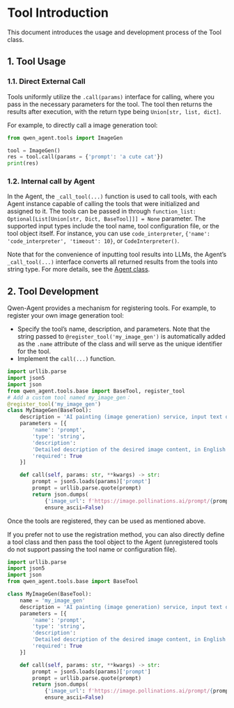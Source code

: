 <!---
Copyright 2023 The Qwen team, Alibaba Group. All rights reserved.

Licensed under the Apache License, Version 2.0 (the "License");
you may not use this file except in compliance with the License.
You may obtain a copy of the License at

   http://www.apache.org/licenses/LICENSE-2.0

Unless required by applicable law or agreed to in writing, software
distributed under the License is distributed on an "AS IS" BASIS,
WITHOUT WARRANTIES OR CONDITIONS OF ANY KIND, either express or implied.
See the License for the specific language governing permissions and
limitations under the License.
-->

# Tool Introduction

This document introduces the usage and development process of the Tool class.

## 1. Tool Usage

### 1.1. Direct External Call
Tools uniformly utilize the `.call(params)` interface for calling, where you pass in the necessary parameters for the tool.
The tool then returns the results after execution, with the return type being `Union[str, list, dict]`.

For example, to directly call a image generation tool:

```py
from qwen_agent.tools import ImageGen

tool = ImageGen()
res = tool.call(params = {'prompt': 'a cute cat'})
print(res)
```

### 1.2. Internal call by Agent

In the Agent, the `_call_tool(...)` function is used to call tools, with each Agent instance capable of calling the tools that were initialized and assigned to it.
The tools can be passed in through `function_list: Optional[List[Union[str, Dict, BaseTool]]] = None` parameter.
The supported input types include the tool name, tool configuration file, or the tool object itself.
For instance, you can use `code_interpreter`, `{'name': 'code_interpreter', 'timeout': 10}`, or `CodeInterpreter()`.

Note that for the convenience of inputting tool results into LLMs, the Agent’s `_call_tool(...)` interface converts all returned results from the tools into string type. For more details, see the [Agent class](../qwen_agent/agent.py).

## 2. Tool Development

Qwen-Agent provides a mechanism for registering tools. For example, to register your own image generation tool:
- Specify the tool’s name, description, and parameters. Note that the string passed to `@register_tool('my_image_gen')` is automatically added as the `.name` attribute of the class and will serve as the unique identifier for the tool.
- Implement the `call(...)` function.

```py
import urllib.parse
import json5
import json
from qwen_agent.tools.base import BaseTool, register_tool
# Add a custom tool named my_image_gen：
@register_tool('my_image_gen')
class MyImageGen(BaseTool):
    description = 'AI painting (image generation) service, input text description, and return the image URL drawn based on text information.'
    parameters = [{
        'name': 'prompt',
        'type': 'string',
        'description':
        'Detailed description of the desired image content, in English',
        'required': True
    }]

    def call(self, params: str, **kwargs) -> str:
        prompt = json5.loads(params)['prompt']
        prompt = urllib.parse.quote(prompt)
        return json.dumps(
            {'image_url': f'https://image.pollinations.ai/prompt/{prompt}'},
            ensure_ascii=False)
```

Once the tools are registered, they can be used as mentioned above.

If you prefer not to use the registration method, you can also directly define a tool class and then pass the tool object to the Agent (unregistered tools do not support passing the tool name or configuration file).

```py
import urllib.parse
import json5
import json
from qwen_agent.tools.base import BaseTool

class MyImageGen(BaseTool):
    name = 'my_image_gen'
    description = 'AI painting (image generation) service, input text description, and return the image URL drawn based on text information.'
    parameters = [{
        'name': 'prompt',
        'type': 'string',
        'description':
        'Detailed description of the desired image content, in English',
        'required': True
    }]

    def call(self, params: str, **kwargs) -> str:
        prompt = json5.loads(params)['prompt']
        prompt = urllib.parse.quote(prompt)
        return json.dumps(
            {'image_url': f'https://image.pollinations.ai/prompt/{prompt}'},
            ensure_ascii=False)
```
